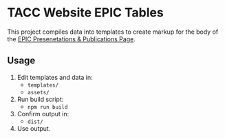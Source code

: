 # TACC Website EPIC Tables

This project compiles data into templates to create markup for the body of the [EPIC Presenetations & Publications Page][epic-prespub].

[epic-prespub]: https://www.tacc.utexas.edu/epic/research/presentations-and-publications "TACC: EPIC: Research: Presenetations & Publications Page"

## Usage

1. Edit templates and data in:
    - `templates/`
    - `assets/`
2. Run build script:
    - `npm run build`
3. Confirm output in:
    - `dist/`
4. Use output.
